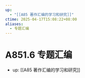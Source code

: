 ```yaml
---
up:
  - "[[A85 著作汇编的学习和研究]]"
ctime: 2025-04-17T15:08:22+08:00
aliases:
  - 专题汇编
---
```


# A851.6 专题汇编

- up: [[A85 著作汇编的学习和研究]]

